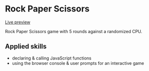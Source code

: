 # Rock Paper Scissors
[Live preview](https://cyxlan.github.io/rock-paper-scissors/)

Rock Paper Scissors game with 5 rounds against a randomized CPU.

## Applied skills
- declaring & calling JavaScript functions
- using the browser console & user prompts for an interactive game